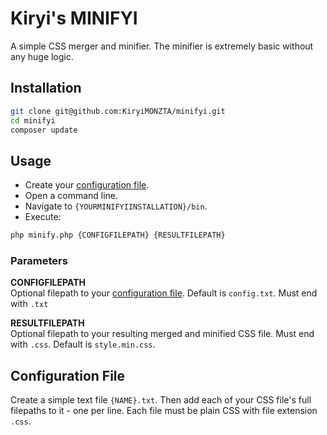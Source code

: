 # Kiryi's MINIFYI
A simple CSS merger and minifier. The minifier is extremely basic without any huge logic.

## Installation
```bash
git clone git@github.com:KiryiMONZTA/minifyi.git
cd minifyi
composer update
```

## Usage
- Create your [configuration file](#configuration-file).
- Open a command line.
- Navigate to `{YOURMINIFYIINSTALLATION}/bin`.
- Execute:
```bash
php minify.php {CONFIGFILEPATH} {RESULTFILEPATH}
```

### Parameters
**CONFIGFILEPATH**  
Optional filepath to your [configuration file](#configuration-file). Default is `config.txt`. Must end with `.txt`

**RESULTFILEPATH**  
Optional filepath to your resulting merged and minified CSS file. Must end with `.css`. Default is `style.min.css`.

## Configuration File
Create a simple text file `{NAME}.txt`. Then add each of your CSS file's full filepaths to it - one per line. Each file must be plain CSS with file extension `.css`.
